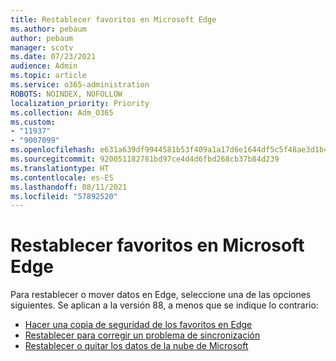 ```yaml
---
title: Restablecer favoritos en Microsoft Edge
ms.author: pebaum
author: pebaum
manager: scotv
ms.date: 07/23/2021
audience: Admin
ms.topic: article
ms.service: o365-administration
ROBOTS: NOINDEX, NOFOLLOW
localization_priority: Priority
ms.collection: Adm_O365
ms.custom:
- "11937"
- "9007099"
ms.openlocfilehash: e631a639df9944581b53f409a1a17d6e1644df5c5f48ae3d1b40e1b33a4118da
ms.sourcegitcommit: 920051182781bd97ce4d4d6fbd268cb37b84d239
ms.translationtype: HT
ms.contentlocale: es-ES
ms.lasthandoff: 08/11/2021
ms.locfileid: "57892520"
---
```

# <a name="reset-favorites-in-microsoft-edge"></a>Restablecer favoritos en Microsoft Edge

Para restablecer o mover datos en Edge, seleccione una de las opciones siguientes. Se aplican a la versión 88, a menos que se indique lo contrario: 

- [Hacer una copia de seguridad de los favoritos en Edge](https://docs.microsoft.com/deployedge/edge-learnmore-reset-data-in-cloud#back-up-your-favorites)
- [Restablecer para corregir un problema de sincronización](https://docs.microsoft.com/deployedge/edge-learnmore-reset-data-in-cloud#perform-a-reset-to-fix-a-synchronization-problem)
- [Restablecer o quitar los datos de la nube de Microsoft](https://docs.microsoft.com/deployedge/edge-learnmore-reset-data-in-cloud#perform-a-reset-to-remove-your-data-from-microsofts-cloud)
